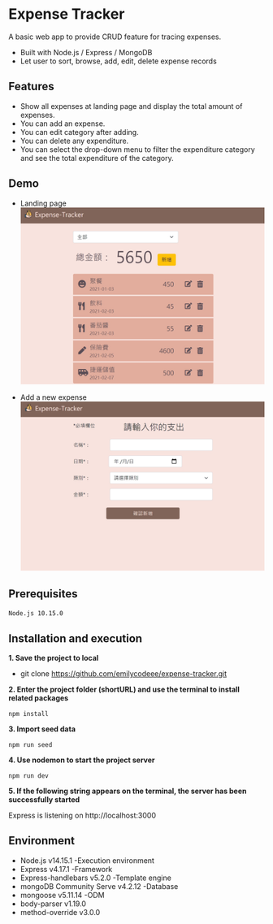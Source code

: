 # Expense Tracker

A basic web app to provide CRUD feature for tracing expenses.

- Built with Node.js / Express / MongoDB
- Let user to sort, browse, add, edit, delete expense records

## Features

- Show all expenses at landing page and display the total amount of expenses.
- You can add an expense.
- You can edit category after adding.
- You can delete any expenditure.
- You can select the drop-down menu to filter the expenditure category and see the total expenditure of the category.

## Demo

- Landing page
  ![home](/public/photos/home.jpg)

- Add a new expense
  ![new](/public/photos/new.jpg)

## Prerequisites

```
Node.js 10.15.0
```

## Installation and execution

**1. Save the project to local**

- git clone https://github.com/emilycodeee/expense-tracker.git

**2. Enter the project folder (shortURL) and use the terminal to install related packages**

```
npm install
```

**3. Import seed data**

```
npm run seed
```

**4. Use nodemon to start the project server**

```
npm run dev
```

**5. If the following string appears on the terminal, the server has been successfully started**

Express is listening on http://localhost:3000

## Environment

- Node.js v14.15.1 -Execution environment
- Express v4.17.1 -Framework
- Express-handlebars v5.2.0 -Template engine
- mongoDB Community Serve v4.2.12 -Database
- mongoose v5.11.14 -ODM
- body-parser v1.19.0
- method-override v3.0.0
